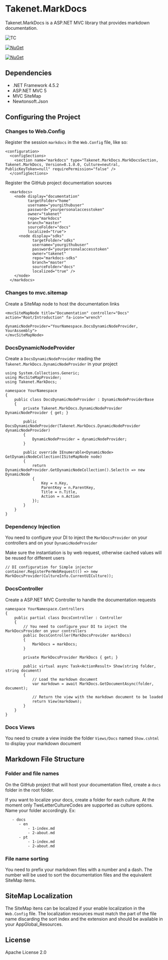 # Takenet.MarkDocs

Takenet.MarkDocs is a ASP.NET MVC library that provides markdown documentation.

![TC](https://take-teamcity1.azurewebsites.net/app/rest/builds/buildType:(id:MarkDocs_Master)/statusIcon)

<a href="https://www.nuget.org/packages/Takenet.MarkDocs" rel="NuGet">![NuGet](https://img.shields.io/nuget/dt/Takenet.MarkDocs.svg)</a>

<a href="https://www.nuget.org/packages/Takenet.MarkDocs" rel="NuGet">![NuGet](https://img.shields.io/nuget/v/Takenet.MarkDocs.svg)</a>

## Dependencies

- .NET Framework 4.5.2
- ASP.NET MVC 5
- MVC SiteMap
- Newtonsoft.Json

## Configuring the Project

### Changes to Web.Config

Register the session `markdocs` in the `Web.Config` file, like so:

```
<configuration>
  <configSections>
    <section name="markdocs" type="Takenet.MarkDocs.MarkDocsSection, Takenet.MarkDocs, Version=0.1.0.0, Culture=neutral, PublicKeyToken=null" requirePermission="false" />
  </configSections>
```

Register the GitHub project documentation sources

```
  <markdocs>
    <node display="documentation"
          targetFolder="home"
          username="yourgithubuser"
          password="yourpersonalaccesstoken"
          owner="takenet" 
          repo="markdocs" 
          branch="master" 
          sourceFolder="docs" 
          localized="true">
      <node display="sdks"
            targetFolder="sdks" 
            username="yourgithubuser"
            password="yourpersonalaccesstoken"
            owner="takenet" 
            repo="markdocs-sdks" 
            branch="master" 
            sourceFolder="docs" 
            localized="true" />
    </node>
  </markdocs>
```

### Changes to mvc.sitemap

Create a SiteMap node to host the documentation links

```
<mvcSiteMapNode title="Documentation" controller="Docs" action="Root/Introduction" fa-icon="wrench"
                dynamicNodeProvider="YourNamespace.DocsDynamicNodeProvider, YourAssembly">
</mvcSiteMapNode>
```

### DocsDynamicNodeProvider

Create a `DocsDynamicNodeProvider` reading the `Takenet.MarkDocs.DynamicNodeProvider` in your project

```
using System.Collections.Generic;
using MvcSiteMapProvider;
using Takenet.MarkDocs;

namespace YourNamespace
{
    public class DocsDynamicNodeProvider : DynamicNodeProviderBase
    {
        private Takenet.MarkDocs.DynamicNodeProvider DynamicNodeProvider { get; }

        public DocsDynamicNodeProvider(Takenet.MarkDocs.DynamicNodeProvider dynamicNodeProvider) 
        {
            DynamicNodeProvider = dynamicNodeProvider;
        }

        public override IEnumerable<DynamicNode> GetDynamicNodeCollection(ISiteMapNode node)
        {
            return DynamicNodeProvider.GetDynamicNodeCollection().Select(n => new DynamicNode
            {
                Key = n.Key,
                ParentKey = n.ParentKey,
                Title = n.Title,
                Action = n.Action
            });
        }
    }
}
```

### Dependency Injection

You need to configure your DI to inject the `MarkDocsProvider` on your controllers and on your `DynamicNodeProvider`

Make sure the instantiation is by web request, otherwise cached values will be reused for different users

```
// DI configuration for Simple injector
container.RegisterPerWebRequest(() => new MarkDocsProvider(CultureInfo.CurrentUICulture));
```

### DocsController

Create a ASP.NET MVC Controller to handle the documentation requests

```
namespace YourNamespace.Controllers
{
    public partial class DocsController : Controller
    {
        // You need to configure your DI to inject the MarkDocsProvider on your controllers
        public DocsController(MarkDocsProvider markDocs)
        {
            MarkDocs = markDocs;
        }

        private MarkDocsProvider MarkDocs { get; }

        public virtual async Task<ActionResult> Show(string folder, string document)
        {
            // Load the markdown document
            var markdown = await MarkDocs.GetDocumentAsync(folder, document);

            // Return the view with the markdown document to be loaded
            return View(markdown);
        }
    }
}
```

### Docs Views

You need to create a view inside the folder `Views/Docs` named `Show.cshtml` to display your markdown document

## Markdown File Structure

### Folder and file names

On the GitHub project that will host your documentation filed, create a `docs` folder in the root folder.

If you want to localize your docs, create a folder for each culture.
At the moment only TweLetterCultureCodes are supported as culture options.
Name your folder accordingly. Ex:

```
   - docs
      - en
          - 1-index.md
          - 2-about.md
      - pt
          - 1-index.md
          - 2-about.md
```

### File name sorting

You need to prefix your markdown files with a number and a dash. The number will be used to sort the documentation files and the equivalent SiteMap items.

## SiteMap Localization

The SiteMap itens can be localized if your enable localization in the `Web.Config` file.
The localization resources must match the part of the file name discarding the sort index and the extension and should be available in your AppGlobal_Resources.

## License

Apache License 2.0
